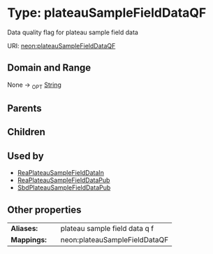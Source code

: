 
# Type: plateauSampleFieldDataQF


Data quality flag for plateau sample field data

URI: [neon:plateauSampleFieldDataQF](https://data.neonscience.org/plateauSampleFieldDataQF)


## Domain and Range

None ->  <sub>OPT</sub> [String](types/String.md)

## Parents


## Children


## Used by

 * [ReaPlateauSampleFieldDataIn](ReaPlateauSampleFieldDataIn.md)
 * [ReaPlateauSampleFieldDataPub](ReaPlateauSampleFieldDataPub.md)
 * [SbdPlateauSampleFieldDataPub](SbdPlateauSampleFieldDataPub.md)

## Other properties

|  |  |  |
| --- | --- | --- |
| **Aliases:** | | plateau sample field data q f |
| **Mappings:** | | neon:plateauSampleFieldDataQF |

